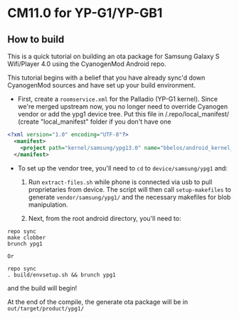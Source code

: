 CM11.0 for YP-G1/YP-GB1
=======================

How to build
------------
This is a quick tutorial on building an ota package for Samsung Galaxy S Wifi/Player 4.0 using the CyanogenMod Android repo.

This tutorial begins with a belief that you have already sync'd down CyanogenMod sources and have set up your build environment.

* First, create a `roomservice.xml` for the Palladio (YP-G1 kernel). Since we're merged upstream now, you no longer need to override Cyanogen vendor or add the ypg1 device tree. Put this file in /.repo/local_manifest/ (create "local_manifest" folder if you don't have one

```xml
<?xml version="1.0" encoding="UTF-8"?>
  <manifest>
    <project path="kernel/samsung/ypg13.0" name="bbelos/android_kernel_samsung_aries" remote="github" revision="cm-11.0-ypg1-dev"/>
  </manifest>
```

* To set up the vendor tree, you'll need to `cd` to `device/samsung/ypg1` and:

  1. Run `extract-files.sh` while phone is connected via usb to pull proprietaries from device. The script will then call `setup-makefiles` to generate `vendor/samsung/ypg1/` and the necessary makefiles for blob manipulation.

  2. Next, from the root android directory, you'll need to:

```
repo sync
make clobber
brunch ypg1

Or

repo sync
. build/envsetup.sh && brunch ypg1
```

and the build will begin!

At the end of the compile, the generate ota package will be in `out/target/product/ypg1/`
